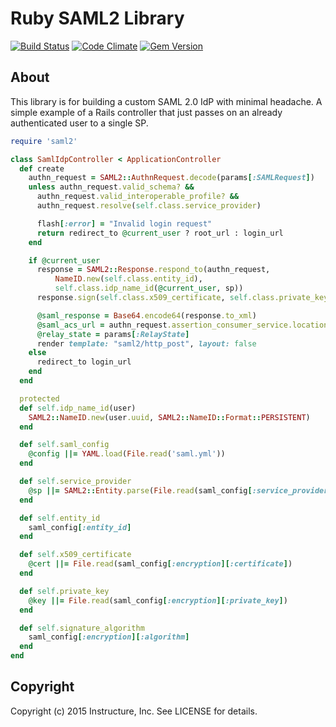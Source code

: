 Ruby SAML2 Library
==================

[![Build Status](https://travis-ci.org/instructure/ruby-saml2.png)](https://travis-ci.org/instructure/ruby-saml2)
[![Code Climate](https://codeclimate.com/github/instructure/ruby-saml2/badges/gpa.svg)](https://codeclimate.com/github/instructure/ruby-saml2)
[![Gem Version](https://fury-badge.herokuapp.com/rb/saml2.png)](http://badge.fury.io/rb/saml2)

About
-----

This library is for building a custom SAML 2.0 IdP with minimal headache.
A simple example of a Rails controller that just passes on an already
authenticated user to a single SP.


```ruby
require 'saml2'

class SamlIdpController < ApplicationController
  def create
    authn_request = SAML2::AuthnRequest.decode(params[:SAMLRequest])
    unless authn_request.valid_schema? &&
      authn_request.valid_interoperable_profile? &&
      authn_request.resolve(self.class.service_provider)

      flash[:error] = "Invalid login request"
      return redirect_to @current_user ? root_url : login_url
    end

    if @current_user
      response = SAML2::Response.respond_to(authn_request,
          NameID.new(self.class.entity_id),
          self.class.idp_name_id(@current_user, sp))
      response.sign(self.class.x509_certificate, self.class.private_key)

      @saml_response = Base64.encode64(response.to_xml)
      @saml_acs_url = authn_request.assertion_consumer_service.location
      @relay_state = params[:RelayState]
      render template: "saml2/http_post", layout: false
    else
      redirect_to login_url
    end
  end

  protected
  def self.idp_name_id(user)
    SAML2::NameID.new(user.uuid, SAML2::NameID::Format::PERSISTENT)
  end

  def self.saml_config
    @config ||= YAML.load(File.read('saml.yml'))
  end

  def self.service_provider
    @sp ||= SAML2::Entity.parse(File.read(saml_config[:service_provider])).roles.first
  end

  def self.entity_id
    saml_config[:entity_id]
  end

  def self.x509_certificate
    @cert ||= File.read(saml_config[:encryption][:certificate])
  end

  def self.private_key
    @key ||= File.read(saml_config[:encryption][:private_key])
  end

  def self.signature_algorithm
    saml_config[:encryption][:algorithm]
  end
end

```

Copyright
-----------

Copyright (c) 2015 Instructure, Inc. See LICENSE for details.
